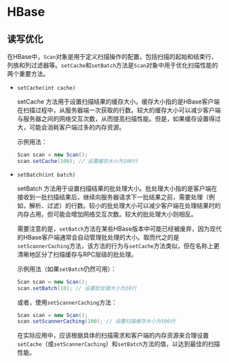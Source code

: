 # HBase

## 读写优化

在HBase中，`Scan`对象是用于定义扫描操作的配置，包括扫描的起始和结束行、列族和列过滤器等。`setCache`和`setBatch`方法是`Scan`对象中用于优化扫描性能的两个重要方法。

- `setCache(int cache)`

  setCache 方法用于设置扫描结果的缓存大小。缓存大小指的是HBase客户端在扫描过程中，从服务器端一次获取的行数。较大的缓存大小可以减少客户端与服务器之间的网络交互次数，从而提高扫描性能。但是，如果缓存设置得过大，可能会消耗客户端过多的内存资源。

  示例用法：

  ```java
  Scan scan = new Scan();
  scan.setCache(100); // 设置缓存大小为100行
  ```

- `setBatch(int batch)`

  setBatch 方法用于设置扫描结果的批处理大小。批处理大小指的是客户端在接收到一批扫描结果后，继续向服务器请求下一批结果之前，需要处理（例如，解析、过滤）的行数。较小的批处理大小可以减少客户端在处理结果时的内存占用，但可能会增加网络交互次数。较大的批处理大小则相反。

  需要注意的是，`setBatch`方法在某些HBase版本中可能已经被废弃，因为现代的HBase客户端通常会自动管理批处理的大小。取而代之的是`setScannerCaching`方法，该方法的行为与`setCache`方法类似，但在名称上更清晰地区分了扫描缓存与RPC层级的批处理。

  示例用法（如果`setBatch`仍然可用）：

  ```java
  Scan scan = new Scan();
  scan.setBatch(10); // 设置批处理大小为10行
  ```

  或者，使用`setScannerCaching`方法：

  ```java
  Scan scan = new Scan();
  scan.setScannerCaching(100); // 设置扫描缓存大小为100行
  ```

  在实际应用中，应该根据具体的扫描需求和客户端的内存资源来合理设置`setCache`（或`setScannerCaching`）和`setBatch`方法的值，以达到最佳的扫描性能。

